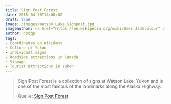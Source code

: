 ```yaml
---
title: Sign Post Forest
date: 2018-04-30T14:00:00
draft: true
image: /images/Watson_Lake_Signpost.jpg
imageauthor: <a href="https://en.wikipedia.org/wiki/User:Jadecolour" class="extiw" title="wikipedia:User:Jadecolour">Jadecolour</a> at <a href="https://en.wikipedia.org/wiki/" class="extiw" title="wikipedia:">English Wikipedia</a>
author: noqqe
tags: 
- Coordinates on Wikidata
- Culture of Yukon
- Individual signs
- Roadside attractions in Canada
- Signage
- Tourist attractions in Yukon
---
```




> Sign Post Forest is a collection of signs at Watson Lake, Yukon and is one of
> the most famous of the landmarks along the Alaska Highway.
>
> Quelle: [Sign Post Forest](https://en.wikipedia.org/wiki/Sign_Post_Forest)
